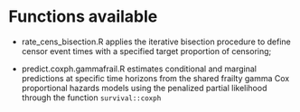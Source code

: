 # Functions available 

+ rate_cens_bisection.R applies the iterative bisection procedure to define censor event times with a specified target proportion of censoring;

+ predict.coxph.gammafrail.R estimates conditional and marginal predictions at specific time horizons from the shared frailty gamma Cox proportional hazards models using
  the penalized partial likelihood through the function `survival::coxph` 

